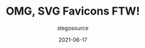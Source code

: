 ---
author: stegosource
date: 2021-06-17
tags:
  - html
  - images
  - favicons
  - svg
target_url: https://austingil.com/svg-favicons/
title: OMG, SVG Favicons FTW!
---